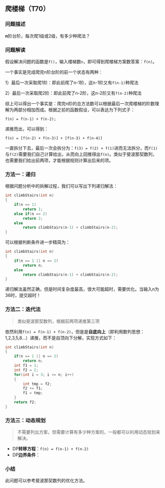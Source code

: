 ## 爬楼梯（T70）

### 问题描述

**n**阶台阶，每次爬1级或2级，有多少种爬法？



### 问题解读

假设解决问题的函数是`f()`，输入楼梯数`n`，即可得到爬楼梯方案数答案：`f(n)`。

一个事实是完成爬完n阶台阶的前一个状态有两种：

1）最后一次采取爬1阶：即此前爬了n-1阶，这n-1阶又有`f(n-1)`种爬法

2）最后一次采取爬2阶：即此前爬了n-2阶，这n-2阶又有`f(n-2)`种爬法

综上可以得出一个事实是：爬完n阶的总方法数可以根据最后一次爬楼梯的阶数理解为两部分相加而成。根据之前的函数假设，可以表达为下列式子：

`f(n) = f(n-1) + f(n-2);`

递推而出，可以得到：

`f(n) = [f(n-2) + f(n-3)] + [f(n-3) + f(n-4)]`

一直拆分下去，最后一次会拆分为：`f(3) = f(2) + f(1)`进而无法拆分，而`f(1)`与`f(2)`需要我们自己计算给出，从而向上回推得出`f(n)`。类似于斐波那契数列，也需要我们给出前两项，才能根据规则计算出后来的项。



### 方法一：递归

根据问题分析中的拆解过程，我们可以写出下列递归解法：

```C++
int climbStairs(int n)
{
    if(n == 1)
        return 1;
    else if(n == 2)
        return 2;
    else
        return climbStairs(n-1) + climbStairs(n-2);
}
```

可以根据判断条件进一步精简为：

```C++
int climbStairs(int n)
{
    if(n == 1 || n == 2)
        return n;
    else
        return climbStairs(n-1) + climbStairs(n-2);
}
```

递归解法虽然正确，但是时间复杂度最高，很大可能超时，需要优化。当输入n为36时，提交超时！



### 方法二：迭代法

> 类似斐波那契数列，根据前两项递推第三项

依然利用`f(n) = f(n-1) + f(n-2)`，但是是**自底向上**（即利用数列思想：1,2,3,5,8...）递推，而不是自顶向下分解，实现方式如下：

```C++
int climbStairs(int n)
{
    if(n == 1 || n == 2)
        return n;
    int f1 = 1;
    int f2 = 2;
    for(int i = 3; i <= n; i++)
    {
        int tmp = f2;
        f2 += f1;
        f1 = tmp;
    }
    return f2;
}
```



### 方法三：动态规划

> 不需要列出方案，但需要计算有多少种方案的，一般都可以利用动态规划来解决。

* DP**转移方程**：`f(n) = f(n-1) + f(n-2) `
* DP**边界条件**：





### 小结

此问题可以参考斐波那契数列的优化方法。
